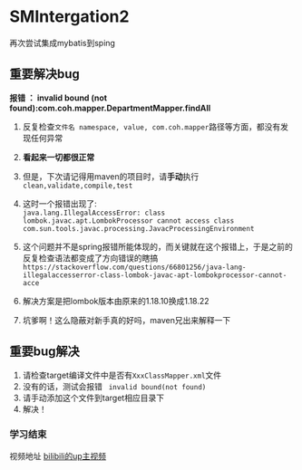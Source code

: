 # SMIntergation2
再次尝试集成mybatis到sping


## 重要解决bug
**报错 ： invalid bound (not found):com.coh.mapper.DepartmentMapper.findAll**

1. 反复检查`文件名 namespace, value, com.coh.mapper`路径等方面，都没有发现任何异常

2. **看起来一切都很正常**  

3. 但是，下次请记得用maven的项目时，请**手动**执行`clean,validate,compile,test`  

4. 这时一个报错出现了:  
``java.lang.IllegalAccessError: class lombok.javac.apt.LombokProcessor cannot access class com.sun.tools.javac.processing.JavacProcessingEnvironment``  

5. 这个问题并不是spring报错所能体现的，而关键就在这个报错上，于是之前的反复检查语法都变成了方向错误的瞎搞  
``https://stackoverflow.com/questions/66801256/java-lang-illegalaccesserror-class-lombok-javac-apt-lombokprocessor-cannot-acce
``  

6. 解决方案是把lombok版本由原来的1.18.10换成1.18.22
7. 坑爹啊！这么隐蔽对新手真的好吗，maven兄出来解释一下

## 重要bug解决
1. 请检查target编译文件中是否有`XxxClassMapper.xml`文件
2. 没有的话，测试会报错 ` invalid bound(not found)`
3. 请手动添加这个文件到target相应目录下
4. 解决！

### 学习结束
视频地址 [bilibili的up主视频](超链接地址 "https://www.bilibili.com/video/BV1FR4y1x7Sp/?spm_id_from=333.999.0.0")